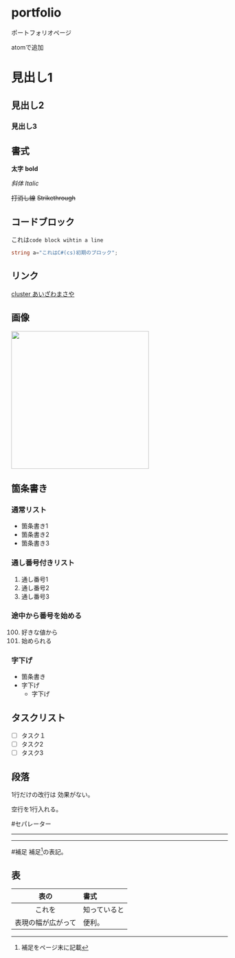 # portfolio
ポートフォリオページ

atomで追加

# 見出し1

## 見出し2

### 見出し3

## 書式
**太字** **bold**

*斜体*  *Italic*

~~打消し線~~ ~~Strikethrough~~

## コードブロック
これは`code block wihtin a line`

```cs
string a="これはC#(cs)初期のブロック";
```

## リンク

[cluster あいざわまさや](https://cluster.mu/account/worlds)

## 画像

<img src="images/sample.png" style="width: 320px">

## 箇条書き

### 通常リスト

- 箇条書き1
- 箇条書き2
- 箇条書き3

### 通し番号付きリスト
1. 通し番号1
1. 通し番号2
1. 通し番号3

### 途中から番号を始める


100. 好きな値から
100. 始められる


### 字下げ
- 箇条書き
 - 字下げ
   - 字下げ

## タスクリスト
- [ ] タスク１
- [ ] タスク2
- [ ] タスク3

## 段落
1行だけの改行は
効果がない。

空行を1行入れる。

#セパレーター

---

***
#補足
補足[^1]の表記。

[^1]: 補足をページ末に記載


## 表
|表の|書式|
|:-:|:-|
|これを|知っていると|
|表現の幅が広がって|便利。|
